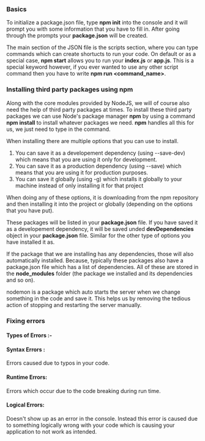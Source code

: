 ### Basics

To initialize a package.json file, type **npm init** into the console and it will prompt you with some information that you have to fill in. After going through the prompts your **package.json** will be created.

The main section of the JSON file is the scripts section, where you can type commands which can create shortucts to run your code. On default or as a special case, **npm start** allows you to run your **index.js** or **app.js**. This is a special keyword however, if you ever wanted to use any other script command then you have to write **npm run <command_name>**.

### Installing third party packages using npm

Along with the core modules provided by NodeJS, we will of course also need the help of third party packages at times. To install these third party packages we can use Node's package manager **npm** by using a command **npm install** to install whatever packages we need. **npm** handles all this for us, we just need to type in the command.

When installing there are multiple options that you can use to install.

1. You can save it as a developement dependency (using --save-dev) which means that you are using it only for development.
2. You can save it as a production dependency (using --save) which means that you are using it for production purposes.
3. You can save it globally (using -g) which installs it globally to your machine instead of only installing it for that project

When doing any of these options, it is downloading from the npm repository and then installing it into the project or globally (depending on the options that you have put).

These packages will be listed in your **package.json** file. If you have saved it as a developement dependency, it will be saved unded **devDependencies** object in your **package.json** file. Similar for the other type of options you have installed it as.

If the package that we are installing has any dependencies, those will also automatically installed. Because, typically these packages also have a package.json file which has a list of dependencies. All of these are stored in the **node_modules** folder (the package we installed and its dependencies and so on).

nodemon is a package which auto starts the server when we change something in the code and save it. This helps us by removing the tedious action of stopping and restarting the server manually.

### Fixing errors

#### Types of Errors :-

#### Syntax Errors :

Errors caused due to typos in your code.

#### Runtime Errors:

Errors which occur due to the code breaking during run time.

#### Logical Errors:

Doesn't show up as an error in the console. Instead this error is caused due to something logically wrong with your code which is causing your application to not work as intended.
